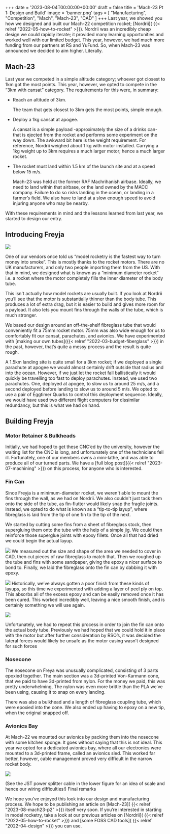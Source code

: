 +++
date = '2023-08-04T00:00:00+00:00'
draft = false
title = 'Mach-23 Pt 1: Design and Build'
image = 'banner.png'
tags = [
    "Manufacturing",
    "Competition",
    "Mach",
    "Mach-23",
    "CAD"
]
+++
Last year, we showed you how we designed and built our Mach-22 competition rocket; [Nordrii]( {{< relref "2022-05-how-to-rocket" >}}). Nordrii was an incredibly cheap design we could rapidly iterate; it provided many learning opportunities and worked well with our limited budget. This year, however, we had much more funding from our partners at RS and YuFund. So, when Mach-23 was announced we decided to aim higher. Literally.
## Mach-23

Last year we competed in a simple altitude category; whoever got closest to 1km got the most points. This year, however, we opted to compete in the “3km with cansat” category.  The requirements for this were, in summary:

- Reach an altitude of 3km.
 
    The team that gets closest to 3km gets the most points, simple enough.
- Deploy a 1kg cansat at apogee.

    A cansat is a simple payload -approximately the size of a drinks can- that is ejected from the rocket and performs some experiment on the way down. The awkward bit here is the weight requirement. For reference, Nordrii weighed about 1 kg with motor installed. Carrying a 1kg weight up to 3km requires a much larger motor; hence a much larger rocket.
- The rocket must land within 1.5 km of the launch site and at a speed below 15 m/s.

    Mach-23 was held at the former RAF Machrihanish airbase. Ideally, we need to land within that airbase, or the land owned by the MACC company. Failure to do so risks landing in the ocean, or landing in a farmer’s field. We also have to land at a slow enough speed to avoid injuring anyone who may be nearby.

With these requirements in mind and the lessons learned from last year, we started to design our entry.
## Introducing Freyja

![](openrocket.png)

One of our vendors once told us “model rocketry is the fastest way to turn money into smoke”. This is mostly thanks to the rocket motors. There are no UK manufacturers, and only two people importing them from the US. With that in mind, we designed what is known as a “minimum diameter rocket” i.e. a rocket where the motor completely fills the inner diameter of the body tube.

This isn't actually how model rockets are usually built. If you look at Nordrii you’ll see that the motor is substantially thinner than the body tube. This produces a lot of extra drag, but it is easier to build and gives more room for a payload. It also lets you mount fins through the walls of the tube, which is much stronger.

We based our design around an off-the-shelf fibreglass tube that would conveniently fit a 75mm rocket motor. 75mm was also wide enough for us to comfortably fit our cansat, parachutes, and avionics. We have experimented with [making our own tubes]({{< relref "2022-03-budget-fiberglass" >}}) in the past, however, that’s quite a messy process and the result is quite rough.

A 1.5km landing site is quite small for a 3km rocket; if we deployed a single parachute at apogee we would almost certainly drift outside that radius and into the ocean. However, if we just let the rocket fall ballistically it would quickly be travelling too fast to deploy parachutes. Instead, we used two parachutes. One, deployed at apogee, to slow us to around 25 m/s, and a second deployed before landing to slow us to around 5 m/s. We opted to use a pair of Eggtimer Quarks to control this deployment sequence. Ideally, we would have used two different flight computers for dissimilar redundancy, but this is what we had on hand.
## Building Freyja
### Motor Retainer & Bulkheads

Initially, we had hoped to get these CNC’ed by the university, however the waiting list for the CNC is long, and unfortunately one of the technicians fell ill. Fortunately, one of our members owns a mini-lathe, and was able to produce all of our turned parts. We have a [full blog post]({{< relref "2023-07-machining" >}}) on this process, for anyone who is interested.
### Fin Can

Since Freyja is a minimum-diameter rocket, we weren't able to mount the fins through the wall, as we had on Nordrii. We also couldn't just tack them onto the side of the tube, as fin-flutter would likely snap the fragile joints. Instead, we opted to do what is known as a “tip-to-tip layup”, where fibreglass is laid from the tip of one fin to the tip of the next.

We started by cutting some fins from a sheet of fibreglass stock, then supergluing them onto the tube with the help of a simple jig. We could then reinforce those superglue joints with epoxy fillets. Once all that had dried we could begin the actual layup.

![](fin_can.png)
We measured out the size and shape of the area we needed to cover in CAD, then cut pieces of raw fibreglass to match that. Then we roughed up the tube and fins with some sandpaper, giving the epoxy a nicer surface to bond to. Finally, we laid the fibreglass onto the fin can by dabbing it with epoxy.

![](fiberglass.png)
Historically, we’ve always gotten a poor finish from these kinds of layups, so this time we experimented with adding a layer of peel ply on top. This absorbs all of the excess epoxy and can be easily removed once it has been cured. This worked incredibly well, leaving a nice smooth finish, and is certainly something we will use again.

![](peel_ply.png)

Unfortunately, we had to repeat this process in order to join the fin can onto the actual body tube. Previously we had hoped that we could hold it in place with the motor but after further consideration by RSO’s, it was decided the lateral forces would likely be unsafe as the motor casing wasn’t designed for such forces
### Nosecone

The nosecone on Freya was unusually complicated, consisting of 3 parts epoxied together. The main section was a 3d-printed Von-Karmann cone, that we paid to have 3d-printed from nylon. For the money we paid, this was pretty underwhelming, The nylon was even more brittle than the PLA we’ve been using, causing it to snap on every landing.

There was also a bulkhead and a length of fibreglass coupling tube, which were epoxied into the cone. We also ended up having to epoxy on a new tip, when the original snapped off.
### Avionics Bay

At Mach-22 we mounted our avionics by packing them into the nosecone with some kitchen sponge. It goes without saying that this is not ideal. This year we opted for a dedicated avionics bay, where all our electronics were mounted to a 3d-printed frame, called an avionics sled. This worked far better, however, cable management proved very difficult in the narrow rocket body.

![](avionics.png)

(See the JST power splitter cable in the lower figure for an idea of scale and hence our wiring difficulties!)
Final remarks

We hope you’ve enjoyed this look into our design and manufacturing process. We hope to be publishing an article on [Mach-23]( {{< relref "2023-08-mach23-p2" >}}) itself very soon. If you’re interested in starting in model rocketry, take a look at our previous articles on [Nordrii]( {{< relref "2022-05-how-to-rocket" >}}) and [some FOSS CAD tools]( {{< relref "2022-04-design" >}}) you can use.
